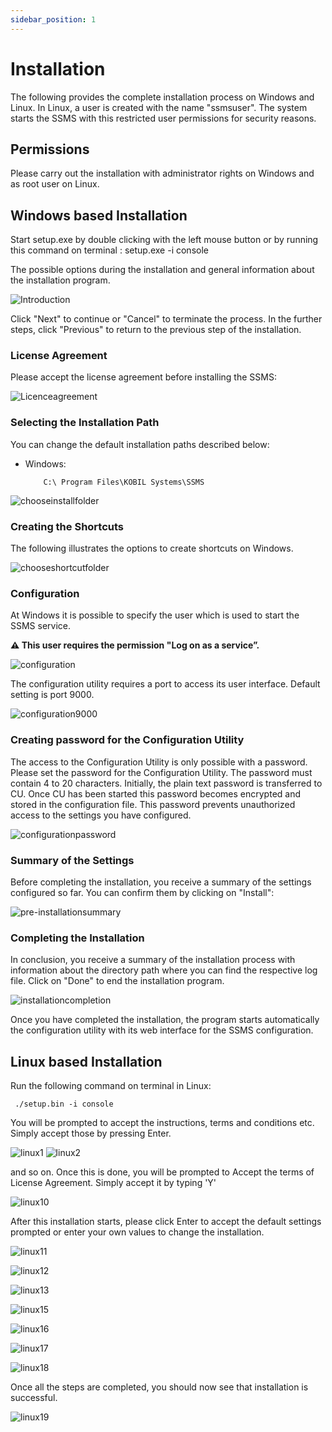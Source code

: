 ```yaml
---
sidebar_position: 1
---
```

# Installation

The following provides the complete installation process on Windows and Linux. In Linux, a user is created with the name "ssmsuser". The system starts the SSMS with this restricted user permissions for security reasons.  

## Permissions

Please carry out the installation with administrator rights on Windows and as root user on Linux.

## Windows based Installation

Start setup.exe by double clicking with the left mouse button or by running this command on terminal : setup.exe -i  console  

The possible options during the installation and general information about the installation program.

![Introduction](./files/installation_introduction.png)  

Click "Next" to continue or "Cancel" to terminate the process. In the further steps, click "Previous" to return to the previous step of the installation.  

### License Agreement  

Please accept the license agreement before installing the SSMS:  

![Licenceagreement](./files/installation_licenceagreement.png)  

### Selecting the Installation Path  

You can change the default installation paths described below:
* Windows:

          C:\ Program Files\KOBIL Systems\SSMS  


![chooseinstallfolder](./files/installation_chooseinstallfolder.png)  

### Creating the Shortcuts  

The following illustrates the options to create shortcuts on Windows.

![chooseshortcutfolder](./files/installation_chooseshortcutfolder.png)  

### Configuration  

At Windows it is possible to specify the user which is used to start the SSMS service.

**:warning: This user requires the permission "Log on as a service”.**

![configuration](./files/installation_configuration.png)  

The configuration utility requires a port to access its user interface. Default setting is port 9000.  

![configuration9000](./files/installation_configuration9000.png)  

### Creating password for the Configuration Utility  

The access to the Configuration Utility is only possible with a password. Please set the password for the Configuration Utility. The password must contain 4 to 20 characters. Initially, the plain text password is transferred to CU. Once CU has been started this password becomes encrypted and stored in the configuration file. This password prevents unauthorized access to the settings you have configured.  

![configurationpassword](./files/installation_configurationpassword.png)  

### Summary of the Settings  

 Before completing the installation, you receive a summary of the settings configured so far. You can confirm them by clicking on "Install":  

 ![pre-installationsummary](./files/installation_summary.png)  

### Completing the Installation  

In conclusion, you receive a summary of the installation process with information about the directory path where you can find the respective log file. Click on "Done" to end the installation program.  

  ![installationcompletion](./files/installation_completion.png)  

Once you have completed the installation, the program starts automatically the configuration utility with its web interface for the SSMS configuration.  

## Linux based Installation

Run the following command on terminal in Linux:

     ./setup.bin -i console  

You will be prompted to accept the instructions, terms and conditions etc. Simply accept those by pressing Enter.

  ![linux1](./files/linux1.PNG) ![linux2](./files/linux2.PNG)

  and so on. Once this is done, you will be prompted to Accept the terms of License Agreement. Simply accept it by typing 'Y'

  ![linux10](./files/linux10.PNG)

  After this installation starts, please click Enter to accept the default settings prompted or enter your own values to change the installation.

  ![linux11](./files/linux11.PNG)  

  ![linux12](./files/linux12.PNG)

  ![linux13](./files/linux13.PNG)

  ![linux15](./files/linux15.PNG)

  ![linux16](./files/linux16.PNG)

  ![linux17](./files/linux17.PNG)

  ![linux18](./files/linux18.PNG)

  Once all the steps are completed, you should now see that installation is successful.

  ![linux19](./files/linux19.PNG)
